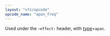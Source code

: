 ```yaml
---
layout: "sfz/opcode"
opcode_name: "apan_freq"
---
```

Used under the `‹effect›` header, with [type]=`apan`.


[type]: type#apan
